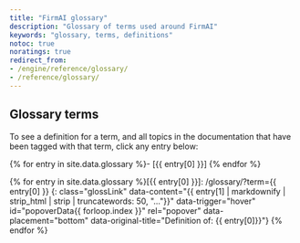 ```yaml
---
title: "FirmAI glossary"
description: "Glossary of terms used around FirmAI"
keywords: "glossary, terms, definitions"
notoc: true
noratings: true
redirect_from:
- /engine/reference/glossary/
- /reference/glossary/
---
```

<!--
To edit/add/remove glossary entries, visit the YAML file at:
https://github.com/firmai/firmai.github.io/blob/master/_data/glossary.yaml

To get a specific entry while writing a page in the docs, enter Liquid text
like so:
{{ site.data.glossary["aufs"] }}
-->
<span id="glossaryMatch" />
<span id="topicMatch" />

## Glossary terms

To see a definition for a term, and all topics in the documentation that have
been tagged with that term, click any entry below:

{% for entry in site.data.glossary %}- [{{ entry[0] }}]
{% endfor %}

{% for entry in site.data.glossary %}[{{ entry[0] }}]: /glossary/?term={{ entry[0] }}
{: class="glossLink" data-content="{{ entry[1] | markdownify | strip_html | strip | truncatewords: 50, "..."}}" data-trigger="hover" id="popoverData{{ forloop.index }}" rel="popover" data-placement="bottom" data-original-title="Definition of: {{ entry[0]}}"}
{% endfor %}
